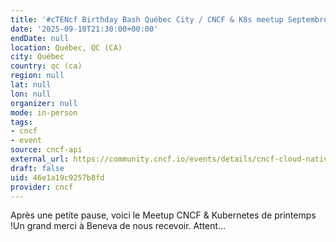 ```yaml
---
title: '#cTENcf Birthday Bash Québec City / CNCF & K8s meetup Septembre 2025'
date: '2025-09-10T21:30:00+00:00'
endDate: null
location: Québec, QC (CA)
city: Québec
country: qc (ca)
region: null
lat: null
lon: null
organizer: null
mode: in-person
tags:
- cncf
- event
source: cncf-api
external_url: https://community.cncf.io/events/details/cncf-cloud-native-quebec-presents-ctencf-birthday-bash-quebec-city-cncf-amp-k8s-meetup-septembre-2025/
draft: false
uid: 46e1a19c9257b8fd
provider: cncf
---
```

Après une petite pause, voici le Meetup CNCF & Kubernetes de printemps !Un grand merci à Beneva de nous recevoir. Attent...

